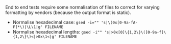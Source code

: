 
End to end tests require some normalisation of files to correct for varying formatting by vendors (because the output format is static).

- Normalise hexadecimal case: `gsed -i="" 's|\(0x[0-9a-fA-F]*\)|\L\1|g' FILENAME`
- Normalise hexadecimal lengths: `gsed -i"" 's|>0x[0]\{1,2\}\([0-9a-f]\{1,2\}\)<|>0x\1<|g' FILENAME`

